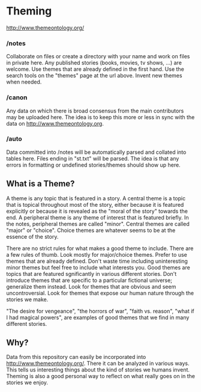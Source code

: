 # Theming

http://www.themeontology.org/  


### /notes

Collaborate on files or create a directory with your name and work on files in private here.
Any published stories (books, movies, tv shows, ...) are welcome.
Use themes that are already defined in the first hand.
Use the search tools on the "themes" page at the url above.
Invent new themes when needed.

### /canon

Any data on which there is broad consensus from the main contributors may be uploaded here.
The idea is to keep this more or less in sync with the data on http://www.themeontology.org.

### /auto

Data committed into /notes will be automatically parsed and collated into tables here.
Files ending in "st.txt" will be parsed.
The idea is that any errors in formatting or undefined stories/themes should show up here.


## What is a Theme?

A theme is any topic that is featured in a story.
A central theme is a topic that is topical throughout most of the story, either because it is featured explicitly or because it is revealed as the "moral of the story" towards the end.
A peripheral theme is any theme of interest that is featured briefly.
In the notes, peripheral themes are called "minor". 
Central themes are called "major" or "choice".
Choice themes are whatever seems to be at the essence of the story.

There are no strict rules for what makes a good theme to include.
There are a few rules of thumb.
Look mostly for major/choice themes.
Prefer to use themes that are already defined.
Don't waste time including uninteresting minor themes but feel free to include what interests you.
Good themes are topics that are featured sgnificantly in various different stories.
Don't introduce themes that are specific to a particular fictional universe; generalize them instead.
Look for themes that are obvious and seem uncontroversial.
Look for themes that expose our human nature through the stories we make.

"The desire for vengeance", "the horrors of war", "faith vs. reason", "what if I had magical powers", are examples of good themes that we find in many different stories.


## Why?

Data from this repository can easily be incorporated into http://www.themeontology.org/. 
There it can be analyzed in various ways.
This tells us interesting things about the kind of stories we humans invent.
Theming is also a good personal way to reflect on what really goes on in the stories we enjoy.

